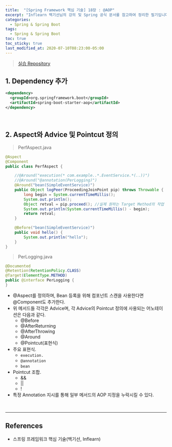 ```yaml
---
title:  "[Spring Framework 핵심 기술] 18장 : @AOP"
excerpt: "Inflearn 백기선님의 강의 및 Spring 공식 문서를 참고하여 정리한 필기입니다."
categories:
  - Spring & Spring Boot
tags:
  - Spring & Spring Boot
toc: true
toc_sticky: true
last_modified_at: 2020-07-10T08:23:00-05:00
---
```


> [실습 Repository](https://github.com/xlffm3/spring-learning-test/tree/inflearn-core)

## 1. Dependency 추가

```xml
<dependency>
  <groupId>org.springframework.boot</groupId>
  <artifactId>spring-boot-starter-aop</artifactId>
</dependency>
```

<br>

## 2. Aspect와 Advice 및 Pointcut 정의

> PerfAspect.java

```java
@Aspect
@Component
public class PerfAspect {

    //@Around("execution(* com.example..*.EventService.*(..))")
    //@Around("@annotation(PerLogging)")
    @Around("bean(SimpleEventService)")
    public Object logPeer(ProceedingJoinPoint pip) throws Throwable {
        long begin = System.currentTimeMillis();
        System.out.println();
        Object retval = pip.proceed(); //실제 원하는 Target Method의 작업 수행
        System.out.println(System.currentTimeMillis() - begin);
        return retval;
    }

    @Before("bean(SimpleEventService)")
    public void hello() {
        System.out.println("hello");
    }
}
```

> PerLogging.java

```java
@Documented
@Retention(RetentionPolicy.CLASS)
@Target(ElementType.METHOD)
public @interface PerLogging {
}
```

* @Aspect를 정의하며, Bean 등록을 위해 컴포넌트 스캔을 사용한다면 @Component도 추가한다.
* 위 메서드들 각각은 Advice며, 각 Advice의 Pointcut 정의에 사용되는 어노테이션은 다음과 같다.
  * @Before
  * @AfterReturning
  * @AfterThrowing
  * @Around
  * @Pointcut(표현식)
* 주요 표현식.
  * ``execution.``
  * ``@annotation``
  * ``bean``
* Pointcut 조합.
  * &&
  * ||
  * !
* 특정 Annotation 지시를 통해 일부 메서드의 AOP 지정을 누락시킬 수 있다.

<br>

---

## References

*	스프링 프레임워크 핵심 기술(백기선, Inflearn)
